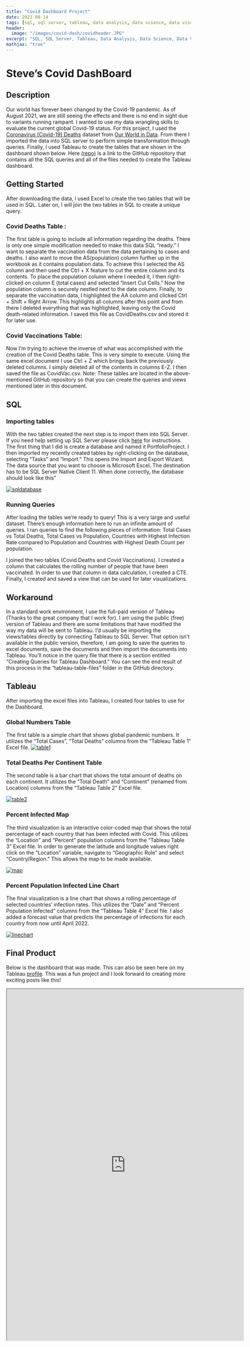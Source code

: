 ```yaml
---
title: "Covid Dashboard Project"
date: 2021-08-14
tags: [sql, sql server, tableau, data analysis, data science, data visualization, etl]
header:
  image: "/images/covid-dash/covidheader.JPG"
excerpt: "SQL, SQL Server, Tableau, Data Analysis, Data Science, Data Visualization, ETL"
mathjax: "true"
---
```



# Steve’s Covid DashBoard

## Description
Our world has forever been changed by the Covid-19 pandemic. As of August 2021, we are still seeing the effects and there is no end in sight due to variants running rampant. I wanted to use my data wrangling skills to evaluate the current global Covid-19 status. For this project, I used the [Coronavirus (Covid-19) Deaths](https://ourworldindata.org/covid-deaths) dataset from [Our World in Data](https://ourworldindata.org/). From there I imported the data into SQL server to perform simple transformation through queries. Finally, I used Tableau to create the tables that are shown in the dashboard shown below. Here [(repo)](https://github.com/SolvedbySteve/Covid-Dash) is a link to the GitHub repository that contains all the SQL queries and all of the files needed to create the Tableau dashboard.

## Getting Started
After downloading the data, I used Excel to create the two tables that will be used in SQL. Later on, I will join the two tables in SQL to create a unique query.

### Covid Deaths Table :
The first table is going to include all information regarding the deaths. There is only one simple modification needed to make this data SQL “ready.” I want to separate the vaccination data from the data pertaining to cases and deaths. I also want to move the AS(population) column further up in the workbook as it contains population data. To achieve this I selected the AS column and then used the Ctrl + X feature to cut the entire column and its contents. To place the population column where I needed it, I then right-clicked on column E (total cases) and selected “Insert Cut Cells.” Now the population column is securely nestled next to the date column. Finally, to separate the vaccination data, I highlighted the AA column and clicked Ctrl + Shift + Right Arrow. This highlights all columns after this point and from there I deleted everything that was highlighted, leaving only the Covid death-related information. I saved this file as CovidDeaths.csv and stored it for later use.

### Covid Vaccinations Table:
Now I’m trying to achieve the inverse of what was accomplished with the creation of the Covid Deaths table. This is very simple to execute. Using the same excel document I use Ctrl + Z which brings back the previously deleted columns. I simply deleted all of the contents in columns E-Z. I then saved the file as CovidVac.csv.
Note: These tables are located in the above-mentioned GitHub repository so that you can create the queries and views mentioned later in this document.

## SQL

### Importing tables

With the two tables created the next step is to import them into SQL Server. If you need help setting up SQL Server please click [here](https://docs.microsoft.com/en-us/sql/database-engine/install-windows/install-sql-server) for instructions. The first thing that I did is create a database and named it PortfolioProject. I then imported my recently created tables by right-clicking on the database, selecting “Tasks” and “Import.” This opens the Import and Export Wizard. The data source that you want to choose is Microsoft Excel. The destination has to be SQL Server Native Client 11. When done correctly, the database should look like this”

<a href="/images/covid-dash/sql-database-creation.JPG"> <img src="{{ site.url }}{{ site.baseurl }}/images/covid-dash/sql-database-creation.JPG" alt="sqldatabase"/></a>
### Running Queries

After loading the tables we’re ready to query! This is a very large and useful dataset. There’s enough information here to run an infinite amount of queries. I ran queries to find the following pieces of information: Total Cases vs Total Deaths, Total Cases vs Population, Countries with Highest Infection Rate compared to Population and  Countries with Highest Death Count per population.

I joined the two tables (Covid Deaths and Covid Vaccinations). I created a column that calculates the rolling number of people that have been vaccinated. In order to use that column in data calculation, I created a CTE. Finally, I created and saved a view that can be used for later visualizations.


## Workaround
In a standard work environment, I use the full-paid version of Tableau (Thanks to the great company that I work for). I am using the public (free) version of Tableau and there are some limitations that have modified the way my data will be sent to Tableau. I’d usually be importing the views/tables directly by connecting Tableau to SQL Server. That option isn’t available in the public version, therefore, I am going to save the queries to excel documents, save the documents and then import the documents into Tableau. 
You’ll notice in the query file that there is a section entitled “Creating Queries for Tableau Dashboard.” You can see the end result of this process in the “tableau-table-files” folder in the GitHub directory.

## Tableau

After importing the excel files into Tableau, I created four tables to use for the Dashboard. 

### Global Numbers Table

The first table is a simple chart that shows global pandemic numbers. It utilizes the “Total Cases”, “Total Deaths” columns from the “Tableau Table 1” Excel file.
<a href="/images/covid-dash/globalnumbers.JPG"> <img src="{{ site.url }}{{ site.baseurl }}/images/covid-dash/globalnumbers.JPG" alt="table1"/></a>


### Total Deaths Per Continent Table

The second table is a bar chart that shows the total amount of deaths on each continent. It utilizes the “Total Death” and “Continent” (renamed from Location) columns from the “Tableau Table 2” Excel file.

<a href="/images/covid-dash/deathspercontinent.JPG"> <img src="{{ site.url }}{{ site.baseurl }}/images/covid-dash/deathspercontinent.JPG" alt="table2"/></a>


### Percent Infected Map

The third visualization is an interactive color-coded map that shows the total percentage of each country that has been infected with Covid. This utilizes the “Location” and “Percent” population columns from the “Tableau Table 3” Excel file. In order to generate the latitude and longitude values right click on the “Location” variable, navigate to “Geographic Role” and select “Country/Region.” This allows the map to be made available.

<a href="/images/covid-dash/infectedmap.JPG"> <img src="{{ site.url }}{{ site.baseurl }}/images/covid-dash/infectedmap.JPG" alt="map"/></a>


### Percent Population Infected Line Chart

The final visualization is a line chart that shows a rolling percentage of selected countries’ infection rates. This utilizes the “Date” and “Percent Population Infected” columns from the “Tableau Table 4” Excel file. I also added a forecast value that predicts the percentage of infections for each country from now until April 2022.

<a href="/images/covid-dash/linechart.JPG"> <img src="{{ site.url }}{{ site.baseurl }}/images/covid-dash/linechart.JPG" alt="linechart"/></a>

## Final Product

Below is the dashboard that was made. This can also be seen here on my Tableau [profile](https://public.tableau.com/app/profile/steven.adeneye/viz/CovidDashboard_16289879988090/Sheet5?publish=yes). This was a fun project and I look forward to creating more exciting posts like this!

<iframe src="https://public.tableau.com/app/profile/steven.adeneye/viz/CovidDashboard_16289879988090/Dashboard1?:showVizHome=no&:embed=true"
 width="645" height="955"></iframe>

